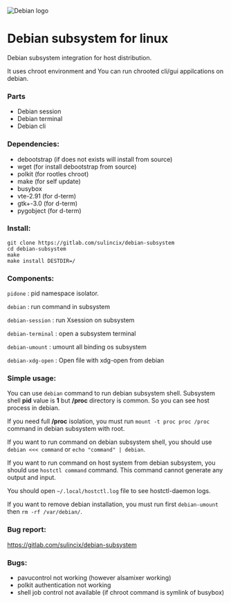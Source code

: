 ![Debian logo](https://gitlab.com/sulincix/debian-subsystem/-/raw/master/core/debian.svg)
# Debian subsystem for linux
Debian subsystem integration for host distribution.

It uses chroot environment and You can run chrooted cli/gui appilcations on debian.
### Parts
* Debian session
* Debian terminal
* Debian cli

### Dependencies:
* debootstrap (if does not exists will install from source)
* wget (for install debootstrap from source)
* polkit (for rootles chroot)
* make (for self update)
* busybox
* vte-2.91 (for d-term)
* gtk+-3.0 (for d-term)
* pygobject (for d-term)

### Install:
```shell
git clone https://gitlab.com/sulincix/debian-subsystem
cd debian-subsystem
make
make install DESTDIR=/
```

### Components:
`pidone`           : pid namespace isolator.

`debian`           : run command in subsystem

`debian-session`   : run Xsession on subsystem

`debian-terminal`  : open a subsystem terminal

`debian-umount`    : umount all binding os subsystem

`debian-xdg-open`  : Open file with xdg-open from debian

### Simple usage:
You can use `debian` command to run debian subsystem shell. Subsystem shell **pid** value is **1** but **/proc** directory is common. So you can see host process in debian.

If you need full **/proc** isolation, you must run `mount -t proc proc /proc` command in debian subsystem with root.

If you want to run command on debian subsystem shell, you should use `debian <<< command` or `echo "command" | debian`. 

If you want to run command on host system from debian subsystem, you should use `hostctl command` command. This command cannot generate any output and input.

You should open `~/.local/hostctl.log` file to see hostctl-daemon logs.

If you want to remove debian installation, you must run first `debian-umount` then `rm -rf /var/debian/`.

### Bug report:
https://gitlab.com/sulincix/debian-subsystem

### Bugs:
* pavucontrol not working (however alsamixer working)
* polkit authentication not working
* shell job control not available (if chroot command is symlink of busybox)
